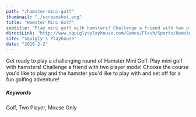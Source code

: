 ```yaml
---
path: "/hamster-mini-golf"
thumbnail: "./screenshot.png"
title: "Hamster Mini Golf"
subtitle: "Play mini golf with hamsters! Challenge a friend with two player mode! Featuring 11 different hamsters and three themed courses."
directLink: "http://www.squiglysplayhouse.com/Games/Flash/Sports/HamsterMiniGolf2Player/"
site: "Squigly's Playhouse"
date: "2016-2-2"
---
```


Get ready to play a challenging round of Hamster Mini Golf. Play mini golf with hamsters! Challenge a friend with two player mode! Choose the course you'd like to play and the hamster you'd like to play with and set off for a fun golfing adventure!

##### Keywords

Golf, Two Player, Mouse Only
